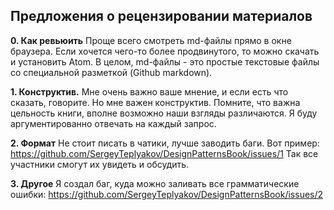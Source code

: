 ## Предложения о рецензировании материалов

**0. Как ревьюить**
Проще всего смотреть md-файлы прямо в окне браузера. Если хочется чего-то более продвинутого, то можно скачать и установить Atom.
В целом, md-файлы - это простые текстовые файлы со специальной разметкой (Github markdown).

**1. Конструктив.**
Мне очень важно ваше мнение, и если есть что сказать, говорите. Но мне важен конструктив. Помните, что важна цельность книги, вполне возможно наши взгляды различаются.
Я буду аргументированно отвечать на каждый запрос.

**2. Формат**
Не стоит писать в чатики, лучше заводить баги. Вот пример: https://github.com/SergeyTeplyakov/DesignPatternsBook/issues/1
Так все участники смогут их увидеть и обсудить.

**3. Другое**
Я создал баг, куда можно заливать все грамматические ошибки: https://github.com/SergeyTeplyakov/DesignPatternsBook/issues/2
